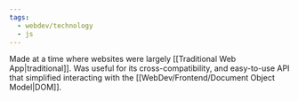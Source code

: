 ```yaml
---
tags:
  - webdev/technology
  - js
---
```

Made at a time where websites were largely [[Traditional Web App|traditional]]. Was useful for its cross-compatibility, and easy-to-use API that simplified interacting with the [[WebDev/Frontend/Document Object Model|DOM]].